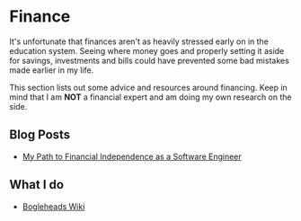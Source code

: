 # Finance

It's unfortunate that finances aren't as heavily stressed early on in the education system. Seeing where money goes and properly setting it aside for savings, investments and bills could have prevented some bad mistakes made earlier in my life.

This section lists out some advice and resources around financing. Keep in mind that I am **NOT** a financial expert and am doing my own research on the side. 

## Blog Posts

- [My Path to Financial Independence as a Software Engineer](https://software.rajivprab.com/2021/12/26/my-path-to-financial-independence-as-a-software-engineer/)

## What I do

- [Bogleheads Wiki](https://www.bogleheads.org/wiki/Main_Page)